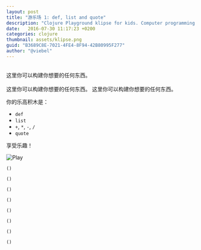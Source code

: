 ```yaml
---
layout: post
title: "游乐场 1: def, list and quote"
description: "Clojure Playground klipse for kids. Computer programming course"
date:   2016-07-30 11:17:23 +0200
categories: clojure
thumbnail: assets/klipse.png
guid: "B3689C8E-7021-4FE4-8F94-42B80995F277"
author: "@viebel"
---
```



<br/>
这里你可以构建你想要的任何东西。

<br/>
<br/>
这里你可以构建你想要的任何东西。
这里你可以构建你想要的任何东西。

你的乐高积木是：

- `def`
- `list`
- `+`, `*`, `-`, `/`
- `quote`

享受乐趣！

![Play](/assets/images/playground_sanbox.jpg)

~~~klipse
()
~~~

~~~klipse
()
~~~

~~~klipse
()
~~~

~~~klipse
()
~~~

~~~klipse
()
~~~

~~~klipse
()
~~~

~~~klipse
()
~~~

~~~klipse
()
~~~

